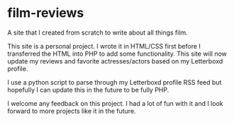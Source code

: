 # film-reviews
A site that I created from scratch to write about all things film.

This site is a personal project. I wrote it in HTML/CSS first before I transferred the HTML into PHP to add some functionality. This site
will now update my reviews and favorite actresses/actors based on my Letterboxd profile.

I use a python script to parse through my Letterboxd profile RSS feed but hopefully I can update this in the future to be fully PHP.

I welcome any feedback on this project. I had a lot of fun with it and I look forward to more projects like it in the future.
